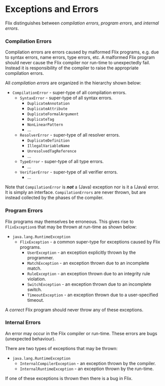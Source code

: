 # Exceptions and Errors

Flix distinguishes between *compilation errors*, *program errors*, and *internal errors*.

### Compilation Errors

Compilation errors are errors caused by malformed Flix programs,
e.g. due to syntax errors, name errors, type errors, etc.
A malformed Flix program should never cause the Flix compiler nor run-time to unexpectedly fail.
Instead it is responsibility of the compiler to raise the appropriate compilation errors.

All *compilation errors* are organized in the hierarchy shown below:

- `CompilationError` - super-type of all compilation errors.
    - `SyntaxError` - super-type of all syntax errors.
        - `DuplicateAnnotation`
        - `DuplicateAttribute`
        - `DuplicateFormalArgument`
        - `DuplicateTag`
        - `NonLinearPattern`
        - ...
    - `ResolverError` - super-type of all resolver errors.
        - `DuplicateDefinition`
        - `IllegalVariableName`
        - `UnresolvedTagReference`
        - ...
    - `TypeError` - super-type of all type errors.
        - ...
    - `VerifierError` - super-type of all verifier errors.
        - ...

Note that `CompilationError` is ***not*** a (Java) exception nor is it a (Java) error. It is simply an interface.
`CompilationErrors` are never thrown, but are instead collected by the phases of the compiler.

### Program Errors

Flix programs may themselves be erroneous.
This gives rise to `FlixException`s that may be thrown at run-time as shown below:

- `java.lang.RuntimeException`
    - `FlixException` - a common super-type for exceptions caused by Flix programs.
        - `UserException` - an exception explicitly thrown by the programmer.
        - `MatchException` - an exception thrown due to an incomplete match.
        - `RuleException` - an exception thrown due to an integrity rule violation.
        - `SwitchException` - an exception thrown due to an incomplete switch.
        - `TimeoutException` - an exception thrown due to a user-specified timeout.

A *correct* Flix program should never throw any of these exceptions.

### Internal Errors

An error may occur in the Flix compiler or run-time. These errors are bugs (unexpected behaviour).

There are two types of exceptions that may be thrown:

- `java.lang.RuntimeException`
  - `InternalCompilerException` - an exception thrown by the compiler.
  - `InternalRuntimeException` - an exception thrown by the run-time.

If one of these exceptions is thrown then there is a bug in Flix.

